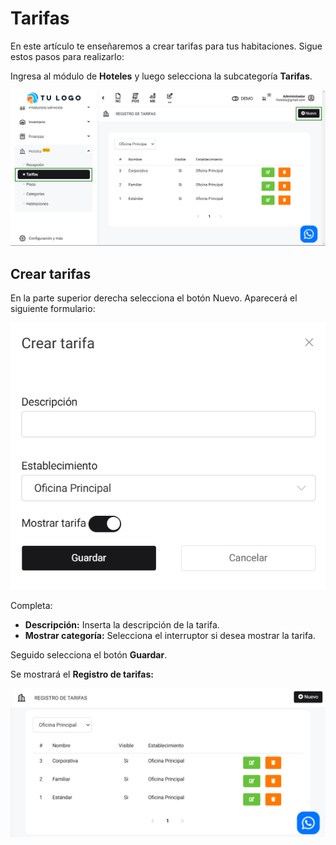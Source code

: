 # Tarifas

En este artículo te enseñaremos a crear tarifas para tus habitaciones. Sigue estos pasos para realizarlo:

Ingresa al módulo de **Hoteles** y luego selecciona la subcategoría **Tarifas**.

![Alt text](img/Hoteles_4.png)

## Crear tarifas

En la parte superior derecha selecciona el botón Nuevo. Aparecerá el siguiente formulario:

![Alt text](img/tarifa2.jpg)

Completa:

* **Descripción:** Inserta la descripción de la tarifa.
* **Mostrar categoría:** Selecciona el interruptor si desea mostrar la tarifa.

Seguido selecciona el botón **Guardar**.

Se mostrará el **Registro de tarifas:**

![Alt text](img/tarifa3.jpg)
